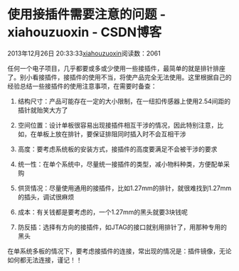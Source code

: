 # 使用接插件需要注意的问题 - xiahouzuoxin - CSDN博客





2013年12月26日 20:33:33[xiahouzuoxin](https://me.csdn.net/xiahouzuoxin)阅读数：2061








任何一个电子项目，几乎都要或多或少使用一些接插件，最简单的就是排针排座了。别小看接插件，接插件的使用不当，将使产品完全无法使用。这里根据自己的经验总结一些接插件的使用注意事项，在需要时备查：




1. 结构尺寸：产品可能存在一定的大小限制，在一纽扣传感器上使用2.54间距的插针就贻笑大方了

2. 空间位置：设计单板很容易出现接插件相互干涉的情况，因此特别注意，比如，在单板上放在排针，要保证排阻同时插入时不会互相干涉

3. 高度：要考虑系统板的安装方式，接插件的高度要满足不会被干涉的要求

4. 统一性：在单个系统中，尽量统一接插件的类型，减小物料种类，方便配单采购

4. 供货情况：尽量使用通用的接插件，比如1.27mm的排针，就很难找到1.27mm的插头，调试很麻烦

5. 成本：有关钱都是要考虑的，一个1.27mm的黑头就要3块钱呢

6. 防反插：选择有方向的接插件，如JTAG的接口就别用排针了，用那种专用的黑头




在单系统多板的情况下，要考虑接插件的连接，常出现的情况是：插件镜像，无论如何都无法连接，谨记！！



